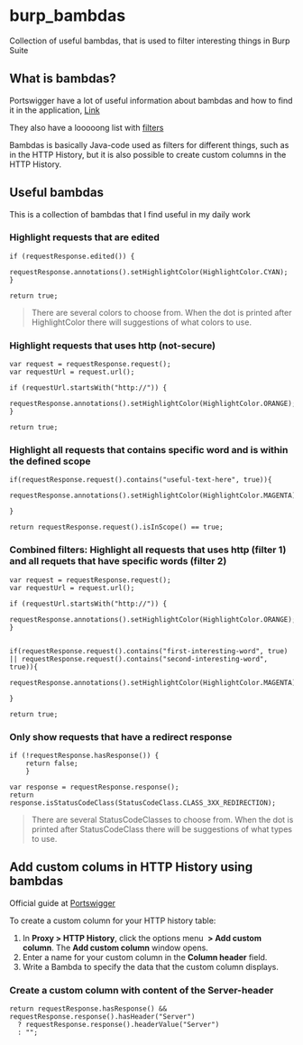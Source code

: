# burp_bambdas
Collection of useful bambdas, that is used to filter interesting things in Burp Suite


## What is bambdas?
Portswigger have a lot of useful information about bambdas and how to find it in the application, [Link](https://portswigger.net/burp/documentation/desktop/tools/proxy/http-history/bambdas)

They also have a looooong list with [filters](https://github.com/PortSwigger/bambdas/tree/main/Filter/Proxy/HTTP) 

Bambdas is basically Java-code used as filters for different things, such as in the HTTP History, but it is also possible to create custom columns in the HTTP History. 

## Useful bambdas
This is a collection of bambdas that I find useful in my daily work

### Highlight requests that are edited
```
if (requestResponse.edited()) {
     requestResponse.annotations().setHighlightColor(HighlightColor.CYAN);
}

return true;
```

> There are several colors to choose from. When the dot is printed after HighlightColor there will suggestions of what colors to use.

### Highlight requests that uses http (not-secure)
```
var request = requestResponse.request();
var requestUrl = request.url();

if (requestUrl.startsWith("http://")) {
	requestResponse.annotations().setHighlightColor(HighlightColor.ORANGE);
}

return true;
```

### Highlight all requests that contains specific word and is within the defined scope 
```
if(requestResponse.request().contains("useful-text-here", true)){
 requestResponse.annotations().setHighlightColor(HighlightColor.MAGENTA);   
    
}

return requestResponse.request().isInScope() == true;
```

### Combined filters: Highlight all requests that uses http (filter 1) and all requets that have specific words (filter 2)
```
var request = requestResponse.request();
var requestUrl = request.url();

if (requestUrl.startsWith("http://")) {
	requestResponse.annotations().setHighlightColor(HighlightColor.ORANGE);
}


if(requestResponse.request().contains("first-interesting-word", true) || requestResponse.request().contains("second-interesting-word", true)){
 requestResponse.annotations().setHighlightColor(HighlightColor.MAGENTA);   
    
}

return true;
```

### Only show requests that have a redirect response 
```
if (!requestResponse.hasResponse()) {
    return false;
    }

var response = requestResponse.response();
return response.isStatusCodeClass(StatusCodeClass.CLASS_3XX_REDIRECTION);
```

> There are several StatusCodeClasses to choose from. When the dot is printed after StatusCodeClass there will be suggestions of what types to use.



## Add custom colums in HTTP History using bambdas
Official guide at [Portswigger](https://portswigger.net/burp/documentation/desktop/tools/proxy/http-history#adding-a-custom-column)

To create a custom column for your HTTP history table:

1. In **Proxy > HTTP History**, click the options menu  **> Add custom column**. The **Add custom column** window opens.
2. Enter a name for your custom column in the **Column header** field.
3. Write a Bambda to specify the data that the custom column displays.

### Create a custom column with content of the Server-header
```
return requestResponse.hasResponse() && requestResponse.response().hasHeader("Server")
  ? requestResponse.response().headerValue("Server")
  : "";
```
